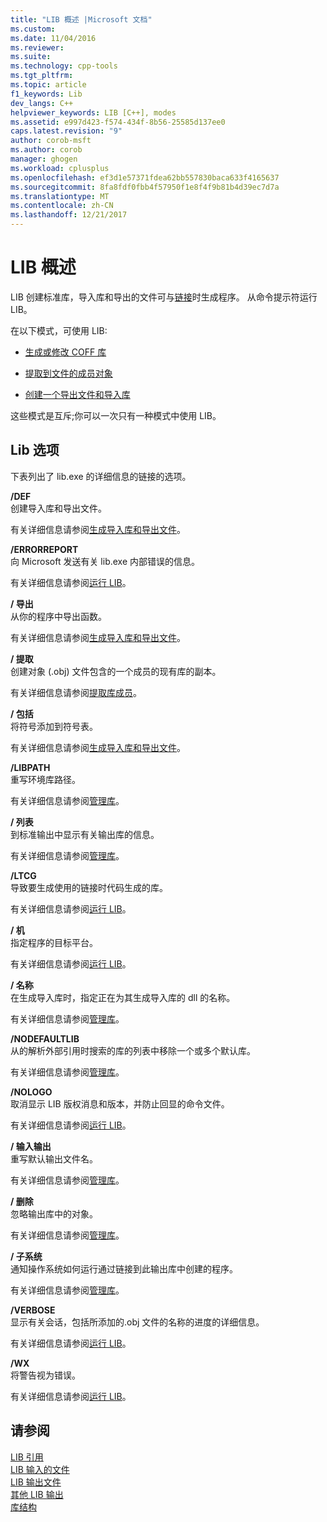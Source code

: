 ```yaml
---
title: "LIB 概述 |Microsoft 文档"
ms.custom: 
ms.date: 11/04/2016
ms.reviewer: 
ms.suite: 
ms.technology: cpp-tools
ms.tgt_pltfrm: 
ms.topic: article
f1_keywords: Lib
dev_langs: C++
helpviewer_keywords: LIB [C++], modes
ms.assetid: e997d423-f574-434f-8b56-25585d137ee0
caps.latest.revision: "9"
author: corob-msft
ms.author: corob
manager: ghogen
ms.workload: cplusplus
ms.openlocfilehash: ef3d1e57371fdea62bb557830baca633f4165637
ms.sourcegitcommit: 8fa8fdf0fbb4f57950f1e8f4f9b81b4d39ec7d7a
ms.translationtype: MT
ms.contentlocale: zh-CN
ms.lasthandoff: 12/21/2017
---
```

# <a name="overview-of-lib"></a>LIB 概述
LIB 创建标准库，导入库和导出的文件可与[链接](../../build/reference/linker-options.md)时生成程序。 从命令提示符运行 LIB。  
  
 在以下模式，可使用 LIB:  
  
-   [生成或修改 COFF 库](../../build/reference/managing-a-library.md)  
  
-   [提取到文件的成员对象](../../build/reference/extracting-a-library-member.md)  
  
-   [创建一个导出文件和导入库](../../build/reference/working-with-import-libraries-and-export-files.md)  
  
 这些模式是互斥;你可以一次只有一种模式中使用 LIB。  
  
## <a name="lib-options"></a>Lib 选项  
 下表列出了 lib.exe 的详细信息的链接的选项。  
  
 **/DEF**  
 创建导入库和导出文件。  
  
 有关详细信息请参阅[生成导入库和导出文件](../../build/reference/building-an-import-library-and-export-file.md)。  
  
 **/ERRORREPORT**  
 向 Microsoft 发送有关 lib.exe 内部错误的信息。  
  
 有关详细信息请参阅[运行 LIB](../../build/reference/running-lib.md)。  
  
 **/ 导出**  
 从你的程序中导出函数。  
  
 有关详细信息请参阅[生成导入库和导出文件](../../build/reference/building-an-import-library-and-export-file.md)。  
  
 **/ 提取**  
 创建对象 (.obj) 文件包含的一个成员的现有库的副本。  
  
 有关详细信息请参阅[提取库成员](../../build/reference/extracting-a-library-member.md)。  
  
 **/ 包括**  
 将符号添加到符号表。  
  
 有关详细信息请参阅[生成导入库和导出文件](../../build/reference/building-an-import-library-and-export-file.md)。  
  
 **/LIBPATH**  
 重写环境库路径。  
  
 有关详细信息请参阅[管理库](../../build/reference/managing-a-library.md)。  
  
 **/ 列表**  
 到标准输出中显示有关输出库的信息。  
  
 有关详细信息请参阅[管理库](../../build/reference/managing-a-library.md)。  
  
 **/LTCG**  
 导致要生成使用的链接时代码生成的库。  
  
 有关详细信息请参阅[运行 LIB](../../build/reference/running-lib.md)。  
  
 **/ 机**  
 指定程序的目标平台。  
  
 有关详细信息请参阅[运行 LIB](../../build/reference/running-lib.md)。  
  
 **/ 名称**  
 在生成导入库时，指定正在为其生成导入库的 dll 的名称。  
  
 有关详细信息请参阅[管理库](../../build/reference/managing-a-library.md)。  
  
 **/NODEFAULTLIB**  
 从的解析外部引用时搜索的库的列表中移除一个或多个默认库。  
  
 有关详细信息请参阅[管理库](../../build/reference/managing-a-library.md)。  
  
 **/NOLOGO**  
 取消显示 LIB 版权消息和版本，并防止回显的命令文件。  
  
 有关详细信息请参阅[运行 LIB](../../build/reference/running-lib.md)。  
  
 **/ 输入输出**  
 重写默认输出文件名。  
  
 有关详细信息请参阅[管理库](../../build/reference/managing-a-library.md)。  
  
 **/ 删除**  
 忽略输出库中的对象。  
  
 有关详细信息请参阅[管理库](../../build/reference/managing-a-library.md)。  
  
 **/ 子系统**  
 通知操作系统如何运行通过链接到此输出库中创建的程序。  
  
 有关详细信息请参阅[管理库](../../build/reference/managing-a-library.md)。  
  
 **/VERBOSE**  
 显示有关会话，包括所添加的.obj 文件的名称的进度的详细信息。  
  
 有关详细信息请参阅[运行 LIB](../../build/reference/running-lib.md)。  
  
 **/WX**  
 将警告视为错误。  
  
 有关详细信息请参阅[运行 LIB](../../build/reference/running-lib.md)。  
  
## <a name="see-also"></a>请参阅  
 [LIB 引用](../../build/reference/lib-reference.md)   
 [LIB 输入的文件](../../build/reference/lib-input-files.md)   
 [LIB 输出文件](../../build/reference/lib-output-files.md)   
 [其他 LIB 输出](../../build/reference/other-lib-output.md)   
 [库结构](../../build/reference/structure-of-a-library.md)